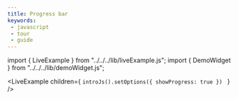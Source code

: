 ```yaml
---
title: Progress bar
keywords:
 - javascript
 - tour
 - guide
---
```


import { LiveExample } from "../../../lib/liveExample.js";
import { DemoWidget } from "../../../lib/demoWidget.js";


<LiveExample children={
`introJs().setOptions({
  showProgress: true
})
`
} />

<br/>

<DemoWidget></DemoWidget>